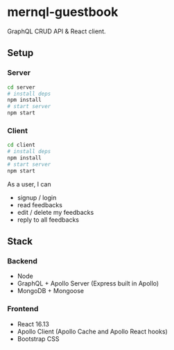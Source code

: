 # mernql-guestbook

GraphQL CRUD API & React client.

## Setup

### Server

```sh
cd server
# install deps
npm install
# start server
npm start
```

### Client

```sh
cd client
# install deps
npm install
# start server
npm start
```

As a user, I can

- signup / login
- read feedbacks
- edit / delete my feedbacks
- reply to all feedbacks

## Stack

### Backend

- Node 
- GraphQL + Apollo Server (Express built in Apollo)
- MongoDB + Mongoose

### Frontend

- React 16.13
- Apollo Client (Apollo Cache and Apollo React hooks)
- Bootstrap CSS
